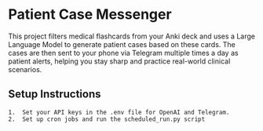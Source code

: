# Patient Case Messenger 

This project filters medical flashcards from your Anki deck and uses a Large Language Model to generate patient cases based on these cards. The cases are then sent to your phone via Telegram multiple times a day as patient alerts, helping you stay sharp and practice real-world clinical scenarios.

## Setup Instructions

	1.	Set your API keys in the .env file for OpenAI and Telegram.
	2.	Set up cron jobs and run the scheduled_run.py script

 
